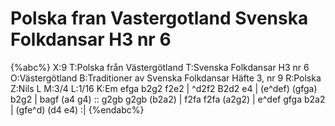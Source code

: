 # Polska fran Vastergotland Svenska Folkdansar H3 nr 6

{%abc%}
X:9
T:Polska från Västergötland
T:Svenska Folkdansar H3 nr 6
O:Västergötland
B:Traditioner av Svenska Folkdansar Häfte 3, nr 9
R:Polska
Z:Nils L
M:3/4
L:1/16
K:Em
efga b2g2 f2e2 | ^d2f2 B2d2 e4 | (e^def) (gfga) b2g2 | bagf (a4 g4) ::
g2gb g2gb (b2a2) | f2fa f2fa (a2g2) | e^def gfga b2a2 | (gfe^d) (d4 e4) :|
{%endabc%}
